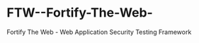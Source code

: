 FTW--Fortify-The-Web-
=====================

Fortify The Web - Web Application Security Testing Framework
